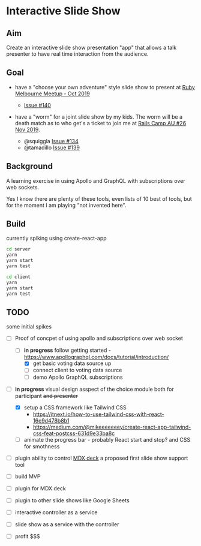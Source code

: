 # Interactive Slide Show

## Aim

Create an interactive slide show presentation "app" that allows a talk
presenter to have real time interaction from the audience.

## Goal

- have a "choose your own adventure" style slide show to present at [Ruby
  Melbourne Meetup - Oct
  2019](https://www.meetup.com/Ruby-On-Rails-Oceania-Melbourne/events/hrznsqyznbnc/)
  - [Issue #140](https://github.com/rails-oceania/melbourne-ruby/issues/140)

- have a "worm" for a joint slide show by my kids. The worm will be a death
  match as to who get's a ticket to join me at [Rails Camp AU #26 Nov
  2019](https://rails.camp/#au_nov_2019).
  - @squiggla [Issue #134](https://github.com/rails-oceania/melbourne-ruby/issues/134)
  - @tamadillo [Issue #139](https://github.com/rails-oceania/melbourne-ruby/issues/139)

## Background

A learning exercise in using Apollo and GraphQL with subscriptions over web
sockets.

Yes I know there are plenty of these tools, even lists of 10 best of tools, but
for the moment I am playing "not invented here".

## Build

currently spiking using create-react-app

```sh
cd server
yarn
yarn start
yarn test
```

```sh
cd client
yarn
yarn start
yarn test
```

## TODO

some initial spikes

- [ ] Proof of concpet of using apollo and subscriptions over web socket
  - [ ] **in progress** follow getting started -
    https://www.apollographql.com/docs/tutorial/introduction/
    - [x] get basic voting data source up
    - [ ] connect client to voting data source
    - [ ] demo Apollo GraphQL subscriptions
- [ ] **in progress** visual design asspect of the choice module both for
  participant ~~and presenter~~
  - [x] setup a CSS framework like Tailwind CSS
    - https://itnext.io/how-to-use-tailwind-css-with-react-16e9d478b8b1
    - https://medium.com/@mikeeeeeeey/create-react-app-tailwind-css-feat-postcss-631d9e33ba8c
  - [ ] animate the progress bar - probably React start and stop? and CSS for
    smothness
- [ ] plugin ability to control [MDX deck](https://github.com/jxnblk/mdx-deck)
  a proposed first slide show support tool
- [ ] build MVP
- [ ] plugin for MDX deck
- [ ] plugin to other slide shows like Google Sheets
- [ ] interactive controller as a service
- [ ] slide show as a service with the controller
- [ ] profit $$$

